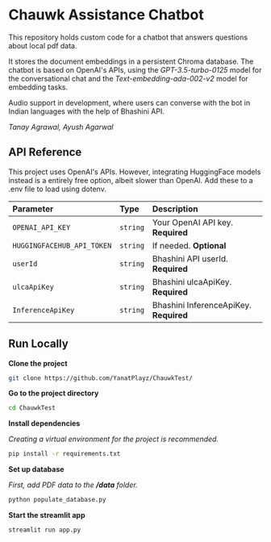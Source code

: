 
# Chauwk Assistance Chatbot


This repository holds custom code for a chatbot that answers questions about local pdf data.

It stores the document embeddings in a persistent Chroma database. The chatbot is based on OpenAI's APIs, using the  *GPT-3.5-turbo-0125* model for the conversational chat and the *Text-embedding-ada-002-v2* model for embedding tasks.

Audio support in development, where users can converse with the bot in Indian languages with the help of Bhashini API.

*Tanay Agrawal, Ayush Agarwal*

## API Reference
This project uses OpenAI's APIs. However, integrating HuggingFace models instead is a entirely free option, albeit slower than OpenAI. Add these to a .env file to load using dotenv.

| Parameter | Type     | Description                |
| :-------- | :------- | :------------------------- |
| `OPENAI_API_KEY` | `string` | Your OpenAI API key. **Required**  |
| `HUGGINGFACEHUB_API_TOKEN` | `string` | If needed. **Optional**  |
| `userId` | `string` | Bhashini API userId. **Required**  |
| `ulcaApiKey` | `string` | Bhashini ulcaApiKey. **Required**  |
| `InferenceApiKey` | `string` | Bhashini InferenceApiKey. **Required**  |

## Run Locally

**Clone the project**

```bash
git clone https://github.com/YanatPlayz/ChauwkTest/
```

**Go to the project directory**

```bash
cd ChauwkTest
```

**Install dependencies**

*Creating a virtual environment for the project is recommended.*

```bash
pip install -r requirements.txt
```

**Set up database**

*First, add PDF data to the **/data** folder.*

```bash
python populate_database.py
```

**Start the streamlit app**

```bash
streamlit run app.py
```

